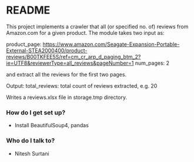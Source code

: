 # README #

This project implements a crawler that all (or specified no. of) reviews from Amazon.com for a given product. The module takes two input as: 

product_page: https://www.amazon.com/Seagate-Expansion-Portable-External-STEA2000400/product-reviews/B00TKFEE5S/ref=cm_cr_arp_d_paging_btm_2?ie=UTF8&reviewerType=all_reviews&pageNumber=1
num_pages: 2

and extract all the reviews for the first two pages.

Output:
total_reviews: total count of reviews extracted, e.g. 20

Writes a reviews.xlsx file in storage.tmp directory.

### How do I get set up? ###

* Install BeautifulSoup4, pandas

### Who do I talk to? ###

* Nitesh Surtani
